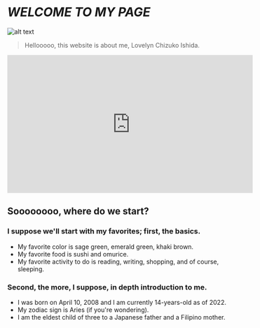 # *WELCOME TO MY PAGE*

![alt text](https://www.google.com/url?sa=i&url=https%3A%2F%2Fwww.color-hex.com%2Fcolor-palette%2F6842&psig=AOvVaw1qEijkL6BK5x-2-75CDAlQ&ust=1669257418995000&source=images&cd=vfe&ved=0CBAQjRxqFwoTCNCev9Giw_sCFQAAAAAdAAAAABAD)

> Hellooooo, this website is about me, Lovelyn Chizuko Ishida.

<iframe width="560" height="315" src="https://www.youtube.com/embed/re9DT2HeG2U" title="YouTube video player" frameborder="0" allow="accelerometer; autoplay; clipboard-write; encrypted-media; gyroscope; picture-in-picture" allowfullscreen></iframe>

## Soooooooo, where do we start?
### I suppose we'll start with my favorites; first, the basics.
- My favorite color is sage green, emerald green, khaki brown.
- My favorite food is sushi and omurice.
- My favorite activity to do is reading, writing, shopping, and of course, sleeping.
### Second, the more, I suppose, in depth introduction to me.
- I was born on April 10, 2008 and I am currently 14-years-old as of 2022.
- My zodiac sign is Aries (if you're wondering).
- I am the eldest child of three to a Japanese father and a Filipino mother.
